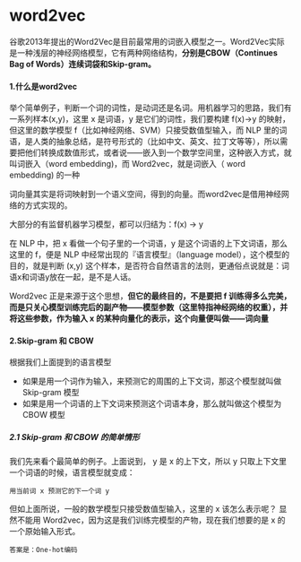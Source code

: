 # word2vec
谷歌2013年提出的Word2Vec是目前最常用的词嵌入模型之一。Word2Vec实际是一种浅层的神经网络模型，它有两种网络结构，**分别是CBOW（Continues Bag of Words）连续词袋和Skip-gram。**

#### 1.什么是word2vec
举个简单例子，判断一个词的词性，是动词还是名词。用机器学习的思路，我们有一系列样本(x,y)，这里 x 是词语，y 是它们的词性，我们要构建 f(x)->y 的映射，但这里的数学模型 f（比如神经网络、SVM）只接受数值型输入，而 NLP 里的词语，是人类的抽象总结，是符号形式的（比如中文、英文、拉丁文等等），所以需要把他们转换成数值形式，或者说——嵌入到一个数学空间里，这种嵌入方式，就叫词嵌入（word embedding)，而 Word2vec，就是词嵌入（ word embedding) 的一种

词向量其实是将词映射到一个语义空间，得到的向量。而word2vec是借用神经网络的方式实现的。

大部分的有监督机器学习模型，都可以归结为：f(x) -> y

在 NLP 中，把 x 看做一个句子里的一个词语，y 是这个词语的上下文词语，那么这里的 f，便是 NLP 中经常出现的『语言模型』（language model），这个模型的目的，就是判断 (x,y) 这个样本，是否符合自然语言的法则，更通俗点说就是：词语x和词语y放在一起，是不是人话。

Word2vec 正是来源于这个思想，**但它的最终目的，不是要把 f 训练得多么完美，而是只关心模型训练完后的副产物——模型参数（这里特指神经网络的权重），并将这些参数，作为输入 x 的某种向量化的表示，这个向量便叫做——词向量**

#### 2.Skip-gram 和 CBOW
根据我们上面提到的语言模型
- 如果是用一个词作为输入，来预测它的周围的上下文词，那这个模型就叫做 Skip-gram 模型
- 如果是用一个词语的上下文词来预测这个词语本身，那么就叫做这个模型为 CBOW 模型

##### 2.1 Skip-gram 和 CBOW 的简单情形
我们先来看个最简单的例子。上面说到， y 是 x 的上下文，所以 y 只取上下文里一个词语的时候，语言模型就变成：
```
用当前词 x 预测它的下一个词 y
```
但如上面所说，一般的数学模型只接受数值型输入，这里的 x 该怎么表示呢？ 显然不能用 Word2vec，因为这是我们训练完模型的产物，现在我们想要的是 x 的一个原始输入形式。
```
答案是：One-hot编码
```
